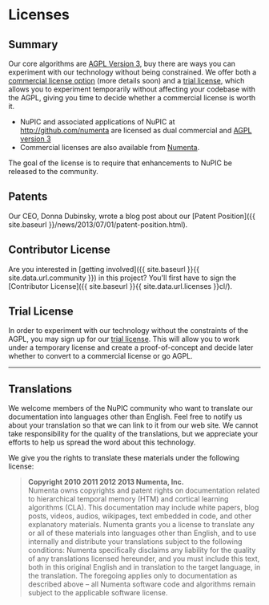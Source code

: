 # Licenses

## Summary

Our core algorithms are [AGPL Version 3](http://www.gnu.org/licenses/agpl.html), buy there are ways you can experiment with our technology without being constrained. We offer both a [commercial license option](mailto:sales@numenta.com?subject=Commercial%20License%20Inquiry) (more details soon) and a [trial license](trial/), which allows you to experiment temporarily without affecting your codebase with the AGPL, giving you time to decide whether a commercial license is worth it.

* <i></i> NuPIC and associated applications of NuPIC at <http://github.com/numenta> are licensed as dual commercial and [AGPL version 3](http://www.gnu.org/licenses/agpl.html)
* <i></i> Commercial licenses are also available from [Numenta](mailto:sales@numenta.org).

The goal of the license is to require that enhancements to NuPIC be released to the community.

Patents
-------

Our CEO, Donna Dubinsky, wrote a blog post about our [Patent Position]({{ site.baseurl }}/news/2013/07/01/patent-position.html).

Contributor License
----------
Are you interested in [getting involved]({{ site.baseurl }}{{ site.data.url.community }}) in this project? You'll first have to sign the [Contributor License]({{ site.baseurl }}{{ site.data.url.licenses }}cl/).

Trial License
-------------

In order to experiment with our technology without the constraints of the AGPL, you may sign up for our [trial license](trial/). This will allow you to work under a temporary license and create a proof-of-concept and decide later whether to convert to a commercial license or go AGPL.

* * *

Translations
----------
We welcome members of the NuPIC community who want to translate our documentation into languages other than English. Feel free to notify us about your translation so that we can link to it from our web site. We cannot take responsibility for the quality of the translations, but we appreciate your efforts to help us spread the word about this technology.

We give you the rights to translate these materials under the following license:

> **Copyright 2010 2011 2012 2013 Numenta, Inc.** <br/>
> Numenta owns copyrights and patent rights on documentation related to hierarchical temporal memory (HTM) and cortical learning algorithms (CLA). This documentation may include white papers, blog posts, videos, audios, wikipages, text embedded in code, and other explanatory materials. Numenta grants you a license to translate any or all of these materials into languages other than English, and to use internally and distribute your translations subject to the following conditions: Numenta specifically disclaims any liability for the quality of any translations licensed hereunder, and you must include this text, both in this original English and in translation to the target language, in the translation. The foregoing applies only to documentation as described above – all Numenta software code and algorithms remain subject to the applicable software license.
